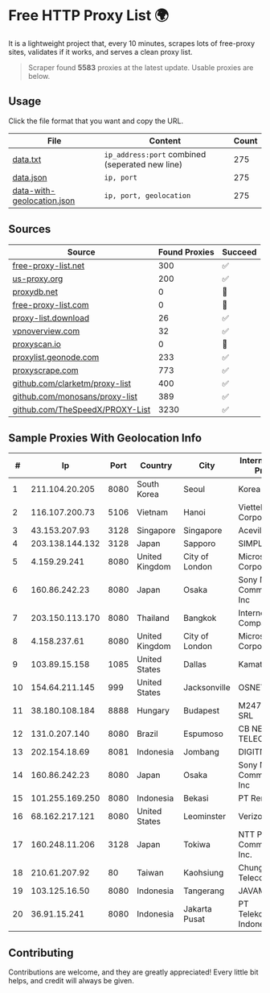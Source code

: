 
# Free HTTP Proxy List 🌍

It is a lightweight project that, every 10 minutes, scrapes lots of free-proxy sites, validates if it works, and serves a clean proxy list.


> Scraper found **5583** proxies at the latest update. Usable proxies are below.

## Usage

Click the file format that you want and copy the URL.


|File|Content|Count|
|----|-------|-----|
|[data.txt](https://raw.githubusercontent.com/themiralay/Proxy-List-World/master/data.txt)|`ip_address:port` combined (seperated new line)|275|
|[data.json](https://raw.githubusercontent.com/themiralay/Proxy-List-World/master/data.json)|`ip, port`|275|
|[data-with-geolocation.json](https://raw.githubusercontent.com/themiralay/Proxy-List-World/master/data-with-geolocation.json)|`ip, port, geolocation`|275|

## Sources

|Source|Found Proxies|Succeed|
|------|-------------|-------|
|[free-proxy-list.net](https://free-proxy-list.net)|300|✅|
|[us-proxy.org](https://www.us-proxy.org)|200|✅|
|[proxydb.net](http://proxydb.net)|0|🚫|
|[free-proxy-list.com](https://free-proxy-list.com/?page=&port=&type%5B%5D=http&type%5B%5D=https&up_time=0&search=Search)|0|🚫|
|[proxy-list.download](https://www.proxy-list.download/HTTP)|26|✅|
|[vpnoverview.com](https://vpnoverview.com/privacy/anonymous-browsing/free-proxy-servers)|32|✅|
|[proxyscan.io](https://www.proxyscan.io)|0|🚫|
|[proxylist.geonode.com](https://proxylist.geonode.com/api/proxy-list?limit=300&page=1&sort_by=lastChecked&sort_type=desc&protocols=http,https)|233|✅|
|[proxyscrape.com](https://api.proxyscrape.com/v2/?request=displayproxies&protocol=http&timeout=10000&country=all&ssl=all&anonymity=all)|773|✅|
|[github.com/clarketm/proxy-list](https://raw.githubusercontent.com/clarketm/proxy-list/master/proxy-list-raw.txt)|400|✅|
|[github.com/monosans/proxy-list](https://raw.githubusercontent.com/monosans/proxy-list/main/proxies/http.txt)|389|✅|
|[github.com/TheSpeedX/PROXY-List](https://raw.githubusercontent.com/TheSpeedX/PROXY-List/master/http.txt)|3230|✅|


## Sample Proxies With Geolocation Info

|#|Ip|Port|Country|City|Internet Service Provider|
|-|--|----|-------|----|-------------------------|
|1|211.104.20.205|8080|South Korea|Seoul|Korea Telecom|
|2|116.107.200.73|5106|Vietnam|Hanoi|Viettel Corporation|
|3|43.153.207.93|3128|Singapore|Singapore|Aceville Pte.ltd|
|4|203.138.144.132|3128|Japan|Sapporo|SIMPLEIA|
|5|4.159.29.241|8080|United Kingdom|City of London|Microsoft Corporation|
|6|160.86.242.23|8080|Japan|Osaka|Sony Network Communications Inc|
|7|203.150.113.170|8080|Thailand|Bangkok|Internet Thailand Company Ltd.|
|8|4.158.237.61|8080|United Kingdom|City of London|Microsoft Corporation|
|9|103.89.15.158|1085|United States|Dallas|Kamatera|
|10|154.64.211.145|999|United States|Jacksonville|OSNET Wireless|
|11|38.180.108.184|8888|Hungary|Budapest|M247 Europe SRL|
|12|131.0.207.140|8080|Brazil|Espumoso|CB NET TELECOM LTDA|
|13|202.154.18.69|8081|Indonesia|Jombang|DIGITNET|
|14|160.86.242.23|8080|Japan|Osaka|Sony Network Communications Inc|
|15|101.255.169.250|8080|Indonesia|Bekasi|PT Remala Abadi|
|16|68.162.217.121|8080|United States|Leominster|Verizon Business|
|17|160.248.11.206|3128|Japan|Tokiwa|NTT PC Communications, Inc.|
|18|210.61.207.92|80|Taiwan|Kaohsiung|Chunghwa Telecom Co., Ltd.|
|19|103.125.16.50|8080|Indonesia|Tangerang|JAVAMEDIA|
|20|36.91.15.241|8080|Indonesia|Jakarta Pusat|PT Telekomunikasi Indonesia|



## Contributing

Contributions are welcome, and they are greatly appreciated! Every
little bit helps, and credit will always be given.

